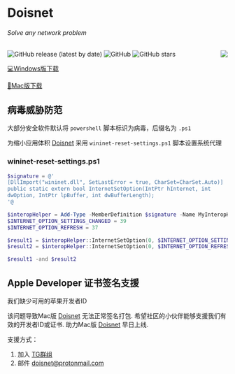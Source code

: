# Doisnet
<h6>Solve any network problem</h6>
<img align="right" src="https://user-images.githubusercontent.com/73285310/117543679-68f9b680-b050-11eb-9286-7d806d6f5f08.png">
<p>
  <img alt="GitHub release (latest by date)" src="https://img.shields.io/github/downloads/dodois/Doisnet/latest/total?style=flat-square">&nbsp;<img alt="GitHub" src="https://img.shields.io/github/license/dodois/Doisnet?style=flat-square">&nbsp;<img alt="GitHub stars" src="https://img.shields.io/github/stars/dodois/Doisnet?style=flat-square">
</p>

[:computer:Windows版下载](https://hub.fastgit.org/dodois/Doisnet/releases/download/v0.0.1/doisnet-0.0.1.Setup.exe)

[:apple:Mac版下载](https://github.com/dodois/Doisnet/issues/3)

## 病毒威胁防范
大部分安全软件默认将 ```powershell``` 脚本标识为病毒，后缀名为 ```.ps1```

为缩小应用体积 [Doisnet](https://github.com/dodois/Doisnet) 采用 ```wininet-reset-settings.ps1``` 脚本设置系统代理

### wininet-reset-settings.ps1
```powershell
$signature = @'
[DllImport("wininet.dll", SetLastError = true, CharSet=CharSet.Auto)]
public static extern bool InternetSetOption(IntPtr hInternet, int
dwOption, IntPtr lpBuffer, int dwBufferLength);
'@

$interopHelper = Add-Type -MemberDefinition $signature -Name MyInteropHelper -PassThru
$INTERNET_OPTION_SETTINGS_CHANGED = 39
$INTERNET_OPTION_REFRESH = 37

$result1 = $interopHelper::InternetSetOption(0, $INTERNET_OPTION_SETTINGS_CHANGED, 0, 0)
$result2 = $interopHelper::InternetSetOption(0, $INTERNET_OPTION_REFRESH, 0, 0)

$result1 -and $result2
```

## Apple Developer 证书签名支援
我们缺少可用的苹果开发者ID

该问题导致Mac版 [Doisnet](https://github.com/dodois/Doisnet) 无法正常签名打包.
希望社区的小伙伴能够支援我们有效的开发者ID或证书.
助力Mac版 [Doisnet](https://github.com/dodois/Doisnet) 早日上线.

支援方式：
1. 加入 [TG群组](https://t.me/dosvpn)
2. 邮件 <doisnet@protonmail.com>
